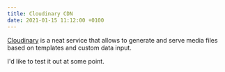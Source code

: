 ```yaml
---
title: Cloudinary CDN
date: 2021-01-15 11:12:00 +0100
---
```




[Cloudinary](https://cloudinary.com/) is a neat service that allows to generate and serve media files based on templates and custom data input.

I'd like to test it out at some point.